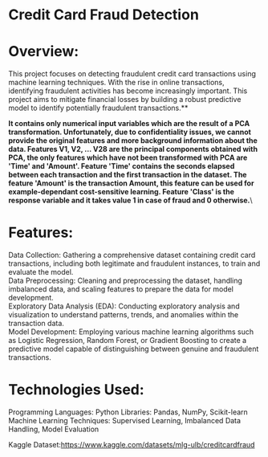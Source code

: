 # Credit Card Fraud Detection
# Overview:
This project focuses on detecting fraudulent credit card transactions using machine learning techniques. With the rise in online transactions, identifying fraudulent activities has become increasingly important. This project aims to mitigate financial losses by building a robust predictive model to identify potentially fraudulent transactions.**

**It contains only numerical input variables which are the result of a PCA transformation. Unfortunately, due to confidentiality issues, we cannot provide the original features and more background information about the data. Features V1, V2, … V28 are the principal components obtained with PCA, the only features which have not been transformed with PCA are 'Time' and 'Amount'. Feature 'Time' contains the seconds elapsed between each transaction and the first transaction in the dataset. The feature 'Amount' is the transaction Amount, this feature can be used for example-dependant cost-sensitive learning. Feature 'Class' is the response variable and it takes value 1 in case of fraud and 0 otherwise.**\
# Features:
Data Collection: Gathering a comprehensive dataset containing credit card transactions, including both legitimate and fraudulent instances, to train and evaluate the model. \
Data Preprocessing: Cleaning and preprocessing the dataset, handling imbalanced data, and scaling features to prepare the data for model development. \
Exploratory Data Analysis (EDA): Conducting exploratory analysis and visualization to understand patterns, trends, and anomalies within the transaction data. \
Model Development: Employing various machine learning algorithms such as Logistic Regression, Random Forest, or Gradient Boosting to create a predictive model capable of distinguishing between genuine and fraudulent transactions.
# Technologies Used:
Programming Languages: Python
Libraries: Pandas, NumPy, Scikit-learn
Machine Learning Techniques: Supervised Learning, Imbalanced Data Handling, Model Evaluation

Kaggle Dataset:https://www.kaggle.com/datasets/mlg-ulb/creditcardfraud

